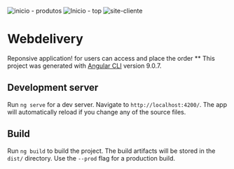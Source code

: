  
![inicio - produtos](https://user-images.githubusercontent.com/26775889/116008229-cbcb6680-a5e9-11eb-90c1-265e12b76326.png)
![Inicio - top](https://user-images.githubusercontent.com/26775889/116008230-ccfc9380-a5e9-11eb-8319-df03b98066c2.png)
![site-cliente](https://user-images.githubusercontent.com/26775889/116008242-ea316200-a5e9-11eb-9e84-d97a88c2f507.png)
# Webdelivery
Reponsive application!
 for users can access and place the order **
This project was generated with [Angular CLI](https://github.com/angular/angular-cli) version 9.0.7.

## Development server

Run `ng serve` for a dev server. Navigate to `http://localhost:4200/`. The app will automatically reload if you change any of the source files.

## Build

Run `ng build` to build the project. The build artifacts will be stored in the `dist/` directory. Use the `--prod` flag for a production build.

